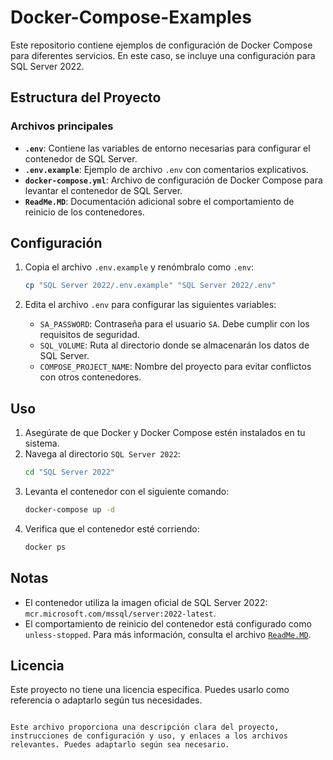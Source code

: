 # Docker-Compose-Examples

Este repositorio contiene ejemplos de configuración de Docker Compose para diferentes servicios. En este caso, se incluye una configuración para SQL Server 2022.

## Estructura del Proyecto


### Archivos principales

- **`.env`**: Contiene las variables de entorno necesarias para configurar el contenedor de SQL Server.
- **`.env.example`**: Ejemplo de archivo `.env` con comentarios explicativos.
- **`docker-compose.yml`**: Archivo de configuración de Docker Compose para levantar el contenedor de SQL Server.
- **`ReadMe.MD`**: Documentación adicional sobre el comportamiento de reinicio de los contenedores.

## Configuración

1. Copia el archivo `.env.example` y renómbralo como `.env`:
   ```bash
   cp "SQL Server 2022/.env.example" "SQL Server 2022/.env"
   ```

2. Edita el archivo `.env` para configurar las siguientes variables:
   - `SA_PASSWORD`: Contraseña para el usuario `SA`. Debe cumplir con los requisitos de seguridad.
   - `SQL_VOLUME`: Ruta al directorio donde se almacenarán los datos de SQL Server.
   - `COMPOSE_PROJECT_NAME`: Nombre del proyecto para evitar conflictos con otros contenedores.

## Uso

1. Asegúrate de que Docker y Docker Compose estén instalados en tu sistema.
2. Navega al directorio `SQL Server 2022`:
   ```bash
   cd "SQL Server 2022"
   ```
3. Levanta el contenedor con el siguiente comando:
   ```bash
   docker-compose up -d
   ```
4. Verifica que el contenedor esté corriendo:
   ```bash
   docker ps
   ```

## Notas

- El contenedor utiliza la imagen oficial de SQL Server 2022: `mcr.microsoft.com/mssql/server:2022-latest`.
- El comportamiento de reinicio del contenedor está configurado como `unless-stopped`. Para más información, consulta el archivo [`ReadMe.MD`](SQL%20Server%202022/ReadMe.MD).

## Licencia

Este proyecto no tiene una licencia específica. Puedes usarlo como referencia o adaptarlo según tus necesidades.
```

Este archivo proporciona una descripción clara del proyecto, instrucciones de configuración y uso, y enlaces a los archivos relevantes. Puedes adaptarlo según sea necesario.